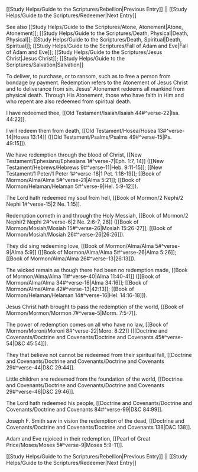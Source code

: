 [[Study Helps/Guide to the Scriptures/Rebellion|Previous Entry]]  ||  [[Study Helps/Guide to the Scriptures/Redeemer|Next Entry]]

 See also [[Study Helps/Guide to the Scriptures/Atone, Atonement|Atone, Atonement]]; [[Study Helps/Guide to the Scriptures/Death, Physical|Death, Physical]]; [[Study Helps/Guide to the Scriptures/Death, Spiritual|Death, Spiritual]]; [[Study Helps/Guide to the Scriptures/Fall of Adam and Eve|Fall of Adam and Eve]]; [[Study Helps/Guide to the Scriptures/Jesus Christ|Jesus Christ]]; [[Study Helps/Guide to the Scriptures/Salvation|Salvation]]

 To deliver, to purchase, or to ransom, such as to free a person from bondage by payment. Redemption refers to the Atonement of Jesus Christ and to deliverance from sin. Jesus' Atonement redeems all mankind from physical death. Through His Atonement, those who have faith in Him and who repent are also redeemed from spiritual death.

 I have redeemed thee, [[Old Testament/Isaiah/Isaiah 44#^verse-22|Isa. 44:22]].

 I will redeem them from death, [[Old Testament/Hosea/Hosea 13#^verse-14|Hosea 13:14]] ([[Old Testament/Psalms/Psalms 49#^verse-15|Ps. 49:15]]).

 We have redemption through the blood of Christ, [[New Testament/Ephesians/Ephesians 1#^verse-7|Eph. 1:7, 14]] ([[New Testament/Hebrews/Hebrews 9#^verse-11|Heb. 9:11-15]]; [[New Testament/1 Peter/1 Peter 1#^verse-18|1 Pet. 1:18-19]]; [[Book of Mormon/Alma/Alma 5#^verse-21|Alma 5:21]]; [[Book of Mormon/Helaman/Helaman 5#^verse-9|Hel. 5:9-12]]).

 The Lord hath redeemed my soul from hell, [[Book of Mormon/2 Nephi/2 Nephi 1#^verse-15|2 Ne. 1:15]].

 Redemption cometh in and through the Holy Messiah, [[Book of Mormon/2 Nephi/2 Nephi 2#^verse-6|2 Ne. 2:6-7, 26]] ([[Book of Mormon/Mosiah/Mosiah 15#^verse-26|Mosiah 15:26-27]]; [[Book of Mormon/Mosiah/Mosiah 26#^verse-26|26:26]]).

 They did sing redeeming love, [[Book of Mormon/Alma/Alma 5#^verse-9|Alma 5:9]] ([[Book of Mormon/Alma/Alma 5#^verse-26|Alma 5:26]]; [[Book of Mormon/Alma/Alma 26#^verse-13|26:13]]).

 The wicked remain as though there had been no redemption made, [[Book of Mormon/Alma/Alma 11#^verse-40|Alma 11:40-41]] ([[Book of Mormon/Alma/Alma 34#^verse-16|Alma 34:16]]; [[Book of Mormon/Alma/Alma 42#^verse-13|42:13]]; [[Book of Mormon/Helaman/Helaman 14#^verse-16|Hel. 14:16-18]]).

 Jesus Christ hath brought to pass the redemption of the world, [[Book of Mormon/Mormon/Mormon 7#^verse-5|Morm. 7:5-7]].

 The power of redemption comes on all who have no law, [[Book of Mormon/Moroni/Moroni 8#^verse-22|Moro. 8:22]] ([[Doctrine and Covenants/Doctrine and Covenants/Doctrine and Covenants 45#^verse-54|D&C 45:54]]).

 They that believe not cannot be redeemed from their spiritual fall, [[Doctrine and Covenants/Doctrine and Covenants/Doctrine and Covenants 29#^verse-44|D&C 29:44]].

 Little children are redeemed from the foundation of the world, [[Doctrine and Covenants/Doctrine and Covenants/Doctrine and Covenants 29#^verse-46|D&C 29:46]].

 The Lord hath redeemed his people, [[Doctrine and Covenants/Doctrine and Covenants/Doctrine and Covenants 84#^verse-99|D&C 84:99]].

 Joseph F. Smith saw in vision the redemption of the dead, [[Doctrine and Covenants/Doctrine and Covenants/Doctrine and Covenants 138|D&C 138]].

 Adam and Eve rejoiced in their redemption, [[Pearl of Great Price/Moses/Moses 5#^verse-9|Moses 5:9-11]].

[[Study Helps/Guide to the Scriptures/Rebellion|Previous Entry]]  ||  [[Study Helps/Guide to the Scriptures/Redeemer|Next Entry]]